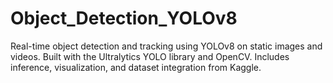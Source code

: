 # Object_Detection_YOLOv8
Real-time object detection and tracking using YOLOv8 on static images and videos. Built with the Ultralytics YOLO library and OpenCV. Includes inference, visualization, and dataset integration from Kaggle.
